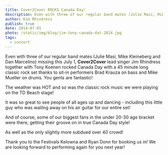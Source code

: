 ```yaml
---
title: Cover2Cover ROCKS Canada Day!
description: Even with three of our regular band mates (Julie Masi, Mike Kleineberg and Dan Marcelino) missing this July 1, Cover2Cover lead singer Jim Rhindress together with Tony Koenen rocked Canada Day with a 45 minute long classic rock set thanks to sit-in performers Brad Krauza on bass and Mike Mueller on drums. You gents are fantastic!
author: Kim Rhindress
publish: true
date: 2014-07-01
photo: /static/img/blog/jim-tony-canada-dat-2014.jpg
tags:
  - concert
---
```


Even with three of our regular band mates (Julie Masi, Mike Kleineberg and Dan Marcelino) missing this July 1, **Cover2Cover** lead singer Jim Rhindress together with Tony Koenen rocked Canada Day with a 45 minute long classic rock set thanks to sit-in performers Brad Krauza on bass and Mike Mueller on drums. You gents are fantastic!

The weather was HOT and so was the classic rock music we were playing on the TD Beach stage!

It was so great to see people of all ages up and dancing - including this little guy who was wailing away on his air guitar for our entire set!

And of course, some of our biggest fans in the under 20-30 age bracket were there, getting their groove on in true Canada Day style!

As well as the only slightly more subdued over 40 crowd!

Thank you to the Festivals Kelowna and Ryan Donn for booking us in! We are looking forward to performing again for you next year!
